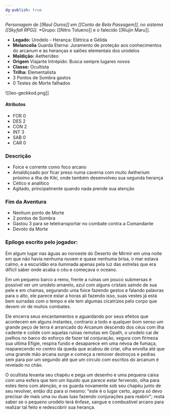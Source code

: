 ```yaml
---
dg-publish: true
---
```

*Personagem de [[Raul Ouros]] em [[Conto de Bela Passagem]], no sistema [[Skyfall RPG]].*
*Grupo:  [[Nitro Tolueno]] e o falecido [[Riujin Maru]].

- **Legado:** Urodelo - Herança: Elétrica e Gélida
- **Melancolia** Guarda Eterna: Juramento de proteção aos conhecimentos do arcanum e às heranças e salões elementais dos urodelos
- **Maldição:** Aetherídeo
- **Origem** Viajante Intrépido: Busca sempre lugares novos
- **Classe:** Ocultista
- **Trilha:** Elementalista
- 3 Pontos de Sombra gastos
- 0 Testes de Morte falhados

![[leo-geckkod.png]]

#### Atributos
- FOR 0
- DES 2
- CON 2
- INT 3
- SAB 0
- CAR 0
### Descrição
- Foice e corrente como foco arcano
- Amaldiçoado por ficar preso numa caverna com muito Aetherium próximo a ilha de Kiki, onde também desenvolveu sua segunda herança
- Cético e analítico
- Agitado, principalmente quando nada prende sua atenção
### Fim da Aventura
- Nenhum ponto de Morte
- 2 pontos de Sombra
- Gastou 3 para se teletransportar no combate contra a Comandante
- Devoto da Morte
### Epílogo escrito pelo jogador:

Em algum lugar nas águas ao noroeste do Deserto de Mirmir em uma noite em que não havia nenhuma nuvem e quase nenhuma brisa, o mar estava calmo, e a escuridão era iluminada apenas pela luz das estrelas que era difícil saber onde acaba o céu e começava o oceano.

Em um pequeno barco a remo, frente a ruínas um pouco submersas é possível ver um urodelo amarelo, azul com alguns cristais saindo de sua pele e em chamas, segurando uma foice fazendo gestos e falando palavras para o alto, ele parece estar a horas ali fazendo isso, suas vestes já está bem surradas com o tempo e ele tem algumas cicatrizes pelo corpo que devem vir de muitos combates.

Ele encerra seus encantamentos e aguardando por seus efeitos que acontecem em alguns instantes, contrario a todo e qualquer bom senso um grande peço de terra é arrancado do Arcanum descendo dos céus com ilha cadente e colide com aquelas ruínas remotas em Opath, o urodelo cai de joelhos no barco do esforço de fazer tal conjuração, segura com firmeza sua ultima Efígie, respira fundo e desaparece em uma névoa de fumaça, reaparecendo no centro da queda que acabou de criar, olha envolta até que uma grande mão arcana surge e começa a remover destroços e pedras sem para por um segundo até que um circulo com escritos do arcanum é revelado no chão.

O ocultista levanta seu chapéu e pega um desenho e uma pequena caixa com uma esfera que tem um liquido que parece estar fervendo, olha para estes itens com atenção, e os guarda novamente sob seu chapéu junto de seu revolver, então diz para si mesmo: "este é o lugar certo, agora só devo precisar de mais uma ou duas luas fazendo conjurações para reabrir"; resta saber se o pequeno urodelo terá ênfase, sangue e combustível arcano para realizar tal feito e redescobrir sua herança.